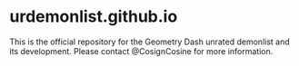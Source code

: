 # urdemonlist.github.io
This is the official repository for the Geometry Dash unrated demonlist and its development. Please contact @CosignCosine for more information.
